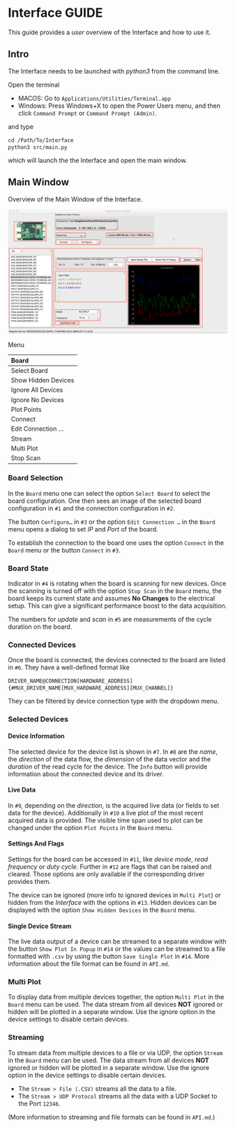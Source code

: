 # Interface GUIDE

This guide provides a *user* overview of the Interface and how to use it.

## Intro

The Interface needs to be launched with *python3* from the command line.

Open the terminal

* MACOS: Go to `Applications/Utilities/Terminal.app`
* Windows: Press Windows+X to open the Power Users menu, and then click `Command Prompt` or `Command Prompt (Admin)`.

and type

```
cd /Path/To/Interface
python3 src/main.py
```

which will launch the the Interface and open the main window.


## Main Window

Overview of the Main Window of the Interface.

![](./Assets/MainWindow.png)

Menu

| Board               |        
|:--------------------|
| Select Board        |
| Show Hidden Devices |
| Ignore All Devices  |
| Ignore No Devices   |
| Plot Points         |
| Connect             |
| Edit Connection …   |
| Stream              |
| Multi Plot          |
| Stop Scan           |


### Board Selection

In the `Board` menu one can select the option `Select Board` to select the board configuration. One then sees an image of the selected board configuration in `#1` and the connection configuration in `#2`.

The button `Configure…` in `#3` or the option `Edit Connection …` in the `Board` menu opens a dialog to set *IP* and *Port* of the board.

To establish the connection to the board one uses the option `Connect` in the `Board` menu or the button `Connect` in `#3`.

### Board State

Indicator in `#4` is rotating when the board is scanning for new devices. Once the scanning is turned off with the option `Stop Scan` in the `Board` menu, the board keeps its current state and assumes **No Changes** to the electrical setup. This can give a significant performance boost to the data acquisition.

The numbers for *update* and *scan* in `#5` are measurements of the cycle duration on the board.

### Connected Devices

Once the board is connected, the devices connected to the board are listed in `#6`. They have a well-defined format like
```
DRIVER_NAME@CONNECTION[HARDWARE_ADDRESS]{#MUX_DRIVER_NAME[MUX_HARDWARE_ADDRESS][MUX_CHANNEL]}
```
They can be filtered by device connection type with the dropdown menu.

### Selected Devices

#### Device Information

The selected device for the device list is shown in `#7`. In `#8` are the *name*, the *direction* of the data flow, the *dimension* of the data vector and the *duration* of the read cycle for the device. The `Info` button will provide information about the connected device and its driver.

#### Live Data

In `#9`, depending on the *direction*, is the acquired live data (or fields to set data for the device). Additionally in `#10` a live plot of the most recent acquired data is provided. The visible time span used to plot can be changed under the option `Plot Points` in the `Board` menu.

#### Settings And Flags

Settings for the board can be accessed in `#11`, like *device mode*,  *read frequency* or *duty cycle*. Further in `#12` are flags that can be raised and cleared. Those options are only available if the corresponding driver provides them.

The device can be ignored (more info to ignored devices in `Multi Plot`) or hidden from the *Interface* with the options in `#13`. Hidden devices can be displayed with the option `Show Hidden Devices` in the `Board` menu.

#### Single Device Stream

The live data output of a device can be streamed to a separate window with the button `Show Plot In Popup` in `#14` or the values can be streamed to a file formatted with `.csv` by using the button `Save Single Plot` in `#14`. More information about the file format can be found in `API.md`.

### Multi Plot

To display data from multiple devices together, the option `Multi Plot` in the `Board` menu can be used. The data stream from all devices **NOT** ignored or hidden will be plotted in a separate window. Use the ignore option in the device settings to disable certain devices.

### Streaming

To stream data from multiple devices to a file or via UDP, the option `Stream` in the `Board` menu can be used. The data stream from all devices **NOT** ignored or hidden will be plotted in a separate window. Use the ignore option in the device settings to disable certain devices.

* The `Stream > File (.CSV)` streams all the data to a file.
* The `Stream > UDP Protocol` streams all the data with a UDP Socket to the Port `12346`.

(More information to streaming and file formats can be found in `API.md`.)
